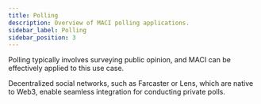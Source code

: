 ```yaml
---
title: Polling
description: Overview of MACI polling applications.
sidebar_label: Polling
sidebar_position: 3
---
```


Polling typically involves surveying public opinion, and MACI can be effectively applied to this use case.

Decentralized social networks, such as Farcaster or Lens, which are native to Web3, enable seamless integration for conducting private polls.
